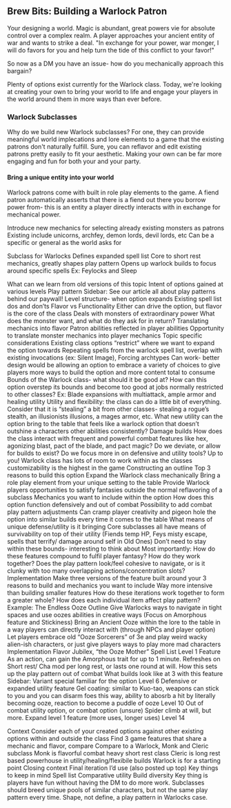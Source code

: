 
## Brew Bits: Building a Warlock Patron

Your designing a world. Magic is abundant, great powers vie for absolute control over a complex realm. A player approaches your ancient entity of war and wants to strike a deal. "In exchange for your power, war monger, I will do favors for you and help turn the tide of this conflict to your favor!"

So now as a DM you have an issue- how do you mechanically approach this bargain?

Plenty of options exist currently for the Warlock class. Today, we're looking at creating your own to bring your world to life and engage your players in the world around them in more ways than ever before. 

### Warlock Subclasses

Why do we build new Warlock subclasses? For one, they can provide meaningful world implecations and lore elements to a game that the existing patrons don't naturally fulfill. Sure, you can reflavor and edit existing patrons pretty easily to fit your aesthetic. Making your own can be far more engaging and fun for both your and your party.

#### Bring a unique entity into your world 
 
Warlock patrons come with built in role play elements to the game. A fiend patron automatically asserts that there is a fiend out there you borrow power from- this is an entity a player directly interacts with in exchange for mechanical power. 



Introduce new mechanics for selecting already existing monsters as patrons 
Existing include unicorns, archfey, demon lords, devil lords, etc
Can be a specific or general as the world asks for 

Subclass for Warlocks
Defines expanded spell list
Core to short rest mechanics, greatly shapes play pattern 
Opens up warlock builds to focus around specific spells 
Ex: Feylocks and Sleep 



What can we learn from old versions of this topic 
Intent of options gained at various levels 
Play pattern 
Sidebar: See our article all about play patterns behind our paywall!
Level structure- when option expands 
Existing spell list dos and don’ts 
Flavor vs Functionality 
Either can drive the option, but flavor is the core of the class 
Deals with monsters of extraordinary power 
What does the monster want, and what do they ask for in return?
Translating mechanics into flavor
Patron abilities reflected in player abilities 
Opportunity to translate monster mechanics into player mechanics 
Topic specific considerations 
Existing class options “restrict” where we want to expand the option towards
Repeating spells from the warlock spell list, overlap with existing invocations (ex: Silent Image), 
Forcing archtypes 
Can work- better design would be allowing an option to embrace a variety of choices to give players more ways to build the option and more content total to consume 
Bounds of the Warlock class- what should it be good at?
How can this option overstep its bounds and become too good at jobs normally restricted to other classes?
Ex: Blade expansions with multiattack, ample armor and healing utility
Utility and flexibility: the class can do a little bit of everything. 
Consider that it is “stealing” a bit from other classes- stealing a rogue’s stealth, an illusionists illusions, a mages armor, etc. 
What new utility can the option bring to the table that feels like a warlock option that doesn’t outshine a characters other abilities consistently?
Damage builds
How does the class interact with frequent and powerful combat features like hex, agonizing blast, pact of the blade, and pact magic? Do we deviate, or allow for builds to exist? Do we focus more in on defensive and utility tools?
Up to you! Warlock class has lots of room to work within as the classes customizability is the highest in the game 
Constructing an outline
Top 3 reasons to build this option 
Expand the Warlock class mechanically
Bring a role play element from your unique setting to the table 
Provide Warlock players opportunities to satisfy fantasies outside the normal reflavoring of a subclass 
Mechanics you want to include within the option
How does this option function defensively and out of combat
Possibility to add combat play pattern adjustments 
Can cramp player creativity and pigeon hole the option into similar builds every time it comes to the table 
What means of unique defense/utility is it bringing 
Core subclasses all have means of survivability on top of their utility (Fiends temp HP, Feys misty escape, spells that terrify/ damage around self in Old Ones) 
Don’t need to stay within these bounds- interesting to think about
Most importantly: How do these features compound to fulfil player fantasy? How do they work together? Does the play pattern look/feel cohesive to navigate, or is it clunky with too many overlapping actions/concentration slots? 
Implementation
Make three versions of the feature built around your 3 reasons to build and mechanics you want to include
Way more intensive than building smaller features 
How do these iterations work together to form a greater whole?
How does each individual item affect play pattern?
Example: The Endless Ooze 
Outline
Give Warlocks ways to navigate in tight spaces and use oozes abilities in creative ways (Focus on Amorphous feature and Stickiness) 
Bring an Ancient Ooze within the lore to the table in a way players can directly interact with (through NPCs and player option)
Let players embrace old “Ooze Sorcerers” of 3e and play weird wacky alien-ish characters, or just give players ways to play more mad characters 
Implementation
Flavor
Jubilex, “the Ooze Mother” 
Spell List
Level 1 Feature
As an action, can gain the Amorphous trait for up to 1 minute. Refreshes on Short rest/ Cha mod per long rest, or lasts one round at will. 
How this sets up the play pattern out of combat
What builds look like at 3 with this feature 
Sidebar: Variant special familiar for the option 
Level 6
Defensive or expanded utility feature 
Gel coating: similar to Kuo-tao, weapons can stick to you and you can disarm foes this way, ability to abosrb a hit by literally becoming ooze, reaction to become a puddle of ooze
Level 10
Out of combat utility option, or combat option (unsure)
Spider climb at will, but more. Expand level 1 feature (more uses, longer uses)
Level 14


Context
Consider each of your created options against other existing options within and outside the class 
Find 3 game features that share a mechanic and flavor, compare
Compare to  a Warlock, Monk and Cleric subclass 
Monk is flavorful combat heavy short rest class
Cleric is long rest based powerhouse in utility/healing/flexibile builds
Warlock is for a starting point
Closing context 
Final iteration I’d use (also posted up top) 
Key things to keep in mind 
Spell list
Comparative utility
Build diversity
Key thing is players have fun without having the DM to do more work. Subclasses should breed unique pools of similar characters, but not the same play pattern every time. Shape, not define, a play pattern in Warlocks case. 

